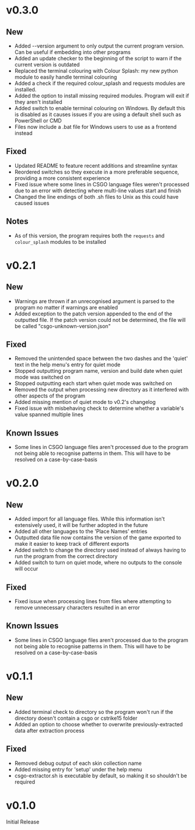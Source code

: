 # v0.3.0
## New
- Added --version argument to only output the current program version. Can be useful if embedding into other programs
- Added an update checker to the beginning of the script to warn if the current version is outdated
- Replaced the terminal colouring with Colour Splash: my new python module to easily handle terminal colouring
- Added a check if the required colour_splash and requests modules are installed.
- Added the option to install missing required modules. Program will exit if they aren't installed
- Added switch to enable terminal colouring on Windows. By default this is disabled as it causes issues if you are using a default shell such as PowerShell or CMD
- Files now include a .bat file for Windows users to use as a frontend instead

## Fixed
- Updated README to feature recent additions and streamline syntax
- Reordered switches so they execute in a more preferable sequence, providing a more consistent experience
- Fixed issue where some lines in CSGO language files weren't processed due to an error with detecting where multi-line values start and finish
- Changed the line endings of both .sh files to Unix as this could have caused issues

## Notes
- As of this version, the program requires both the `requests` and `colour_splash` modules to be installed

# v0.2.1
## New
- Warnings are thrown if an unrecognised argument is parsed to the program no matter if warnings are enabled
- Added exception to the patch version appended to the end of the outputted file. If the patch version could not be determined, the file will be called "csgo-unknown-version.json"

## Fixed
- Removed the unintended space between the two dashes and the 'quiet' text in the help menu's entry for quiet mode
- Stopped outputting program name, version and build date when quiet mode was switched on
- Stopped outputting each start when quiet mode was switched on
- Removed the output when processing new directory as it interfered with other aspects of the program
- Added missing mention of quiet mode to v0.2's changelog
- Fixed issue with misbehaving check to determine whether a variable's value spanned multiple lines

## Known Issues
- Some lines in CSGO language files aren't processed due to the program not being able to recognise patterns in them. This will have to be resolved on a case-by-case-basis

# v0.2.0
## New
- Added import for all language files. While this information isn't extensively used, it will be further adopted in the future
- Added all other languages to the 'Place Names' entries
- Outputted data file now contains the version of the game exported to make it easier to keep track of different exports
- Added switch to change the directory used instead of always having to run the program from the correct directory
- Added switch to turn on quiet mode, where no outputs to the console will occur

## Fixed
- Fixed issue when processing lines from files where attempting to remove unnecessary characters resulted in an error

## Known Issues
- Some lines in CSGO language files aren't processed due to the program not being able to recognise patterns in them. This will have to be resolved on a case-by-case-basis

# v0.1.1
## New
- Added terminal check to directory so the program won't run if the directory doesn't contain a csgo or cstrike15 folder
- Added an option to choose whether to overwrite previously-extracted data after extraction process

## Fixed
- Removed debug output of each skin collection name
- Added missing entry for 'setup' under the help menu
- csgo-extractor.sh is executable by default, so making it so shouldn't be required

# v0.1.0
Initial Release